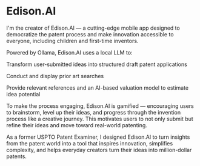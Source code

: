 # Edison.AI
I'm the creator of Edison.AI — a cutting-edge mobile app designed to democratize the patent process and make innovation accessible to everyone, including children and first-time inventors.

Powered by Ollama, Edison.AI uses a local LLM to:

Transform user-submitted ideas into structured draft patent applications

Conduct and display prior art searches

Provide relevant references and an AI-based valuation model to estimate idea potential

To make the process engaging, Edison.AI is gamified — encouraging users to brainstorm, level up their ideas, and progress through the invention process like a creative journey. This motivates users to not only submit but refine their ideas and move toward real-world patenting.

As a former USPTO Patent Examiner, I designed Edison.AI to turn insights from the patent world into a tool that inspires innovation, simplifies complexity, and helps everyday creators turn their ideas into million-dollar patents.



